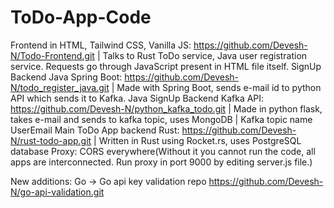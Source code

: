 # ToDo-App-Code
Frontend in HTML, Tailwind CSS, Vanilla JS: https://github.com/Devesh-N/Todo-Frontend.git | Talks to Rust ToDo service, Java user registration service. Requests go through JavaScript present in HTML file itself.
SignUp Backend Java Spring Boot: https://github.com/Devesh-N/todo_register_java.git | Made with Spring Boot, sends e-mail id to python API which sends it to Kafka.
Java SignUp Backend Kafka API: https://github.com/Devesh-N/python_kafka_todo.git | Made in python flask, takes e-mail and sends to kafka topic, uses MongoDB | Kafka topic name UserEmail
Main ToDo App backend Rust: https://github.com/Devesh-N/rust-todo-app.git | Written in Rust using Rocket.rs, uses PostgreSQL database
Proxy: CORS everywhere(Without it you cannot run the code, all apps are interconnected. Run proxy in port 9000 by editing server.js file.)

New additions:
Go  -> Go api key validation repo https://github.com/Devesh-N/go-api-validation.git
